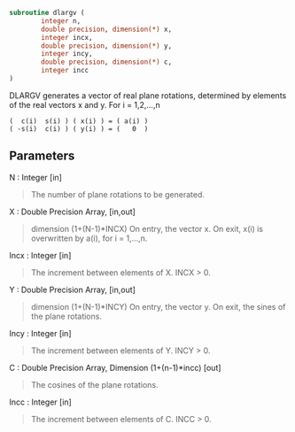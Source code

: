 ```fortran
subroutine dlargv (
		integer n,
		double precision, dimension(*) x,
		integer incx,
		double precision, dimension(*) y,
		integer incy,
		double precision, dimension(*) c,
		integer incc
)
```

 DLARGV generates a vector of real plane rotations, determined by
 elements of the real vectors x and y. For i = 1,2,...,n

    (  c(i)  s(i) ) ( x(i) ) = ( a(i) )
    ( -s(i)  c(i) ) ( y(i) ) = (   0  )

## Parameters
N : Integer [in]
> The number of plane rotations to be generated.

X : Double Precision Array, [in,out]
> dimension (1+(N-1)*INCX)
> On entry, the vector x.
> On exit, x(i) is overwritten by a(i), for i = 1,...,n.

Incx : Integer [in]
> The increment between elements of X. INCX > 0.

Y : Double Precision Array, [in,out]
> dimension (1+(N-1)*INCY)
> On entry, the vector y.
> On exit, the sines of the plane rotations.

Incy : Integer [in]
> The increment between elements of Y. INCY > 0.

C : Double Precision Array, Dimension (1+(n-1)*incc) [out]
> The cosines of the plane rotations.

Incc : Integer [in]
> The increment between elements of C. INCC > 0.

